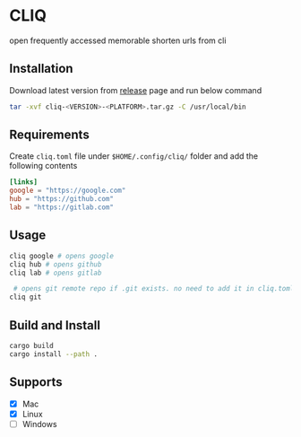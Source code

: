 # CLIQ

open frequently accessed memorable shorten urls from cli

## Installation

Download latest version from [release](https://github.com/santhosh-chinnasamy/cliq/releases) page and run below command

```bash
tar -xvf cliq-<VERSION>-<PLATFORM>.tar.gz -C /usr/local/bin
```

## Requirements

Create `cliq.toml` file under `$HOME/.config/cliq/` folder and add the following contents

```toml
[links]
google = "https://google.com"
hub = "https://github.com"
lab = "https://gitlab.com"
```

## Usage

```bash
cliq google # opens google
cliq hub # opens github
cliq lab # opens gitlab

 # opens git remote repo if .git exists. no need to add it in cliq.toml
cliq git
```

## Build and Install

```bash
cargo build
cargo install --path .
```

## Supports

- [x] Mac
- [x] Linux
- [ ] Windows
